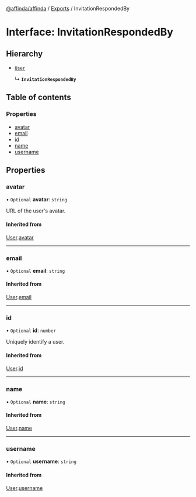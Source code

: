 [@affinda/affinda](../README.md) / [Exports](../modules.md) / InvitationRespondedBy

# Interface: InvitationRespondedBy

## Hierarchy

- [`User`](User.md)

  ↳ **`InvitationRespondedBy`**

## Table of contents

### Properties

- [avatar](InvitationRespondedBy.md#avatar)
- [email](InvitationRespondedBy.md#email)
- [id](InvitationRespondedBy.md#id)
- [name](InvitationRespondedBy.md#name)
- [username](InvitationRespondedBy.md#username)

## Properties

### avatar

• `Optional` **avatar**: `string`

URL of the user's avatar.

#### Inherited from

[User](User.md).[avatar](User.md#avatar)

___

### email

• `Optional` **email**: `string`

#### Inherited from

[User](User.md).[email](User.md#email)

___

### id

• `Optional` **id**: `number`

Uniquely identify a user.

#### Inherited from

[User](User.md).[id](User.md#id)

___

### name

• `Optional` **name**: `string`

#### Inherited from

[User](User.md).[name](User.md#name)

___

### username

• `Optional` **username**: `string`

#### Inherited from

[User](User.md).[username](User.md#username)
